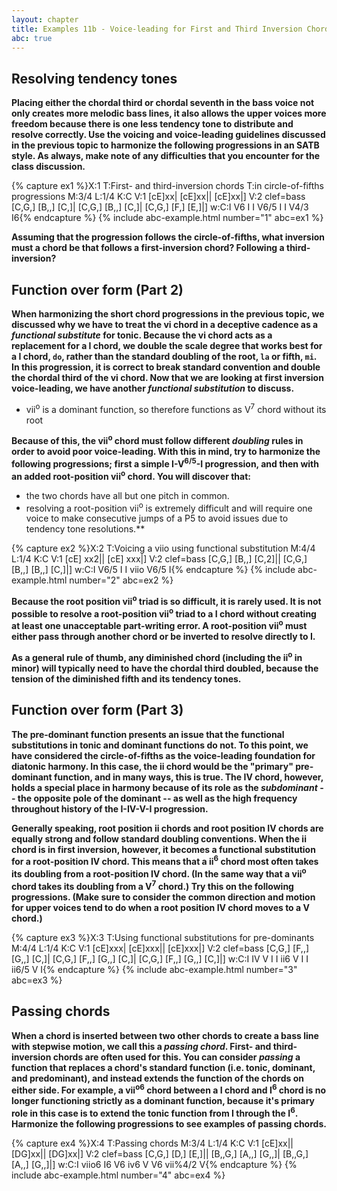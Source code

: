 ```yaml
---
layout: chapter
title: Examples 11b - Voice-leading for First and Third Inversion Chords
abc: true
---
```


## Resolving tendency tones

**Placing either the chordal third or chordal seventh in the bass voice not only creates more melodic bass lines, it also allows the upper voices more freedom because there is one less tendency tone to distribute and resolve correctly. Use the voicing and voice-leading guidelines discussed in the previous topic to harmonize the following progressions in an SATB style. As always, make note of any difficulties that you encounter for the class discussion.**

{% capture ex1 %}X:1
T:First- and third-inversion chords
T:in circle-of-fifths progressions
M:3/4
L:1/4
K:C
V:1
[cE]xx| [cE]xx|| [cE]xx|]
V:2 clef=bass
[C,G,] [B,,] [C,]| [C,G,] [B,,] [C,]| [C,G,] [F,] [E,]|]
w:C:I V6 I I V6/5 I I V4/3 I6{% endcapture %}
{% include abc-example.html number="1" abc=ex1 %}

**Assuming that the progression follows the circle-of-fifths, what inversion must a chord be that follows a first-inversion chord? Following a third-inversion?**

## Function over form (Part 2)

**When harmonizing the short chord progressions in the previous topic, we discussed why we have to treat the vi chord in a deceptive cadence as a *functional substitute* for tonic. Because the vi chord acts as a replacement for a I chord, we double the scale degree that works best for a I chord, `do`, rather than the standard doubling of the root, `la` or fifth, `mi`. In this progression, it is correct to break standard convention and double the chordal third of the vi chord. Now that we are looking at first inversion voice-leading, we have another *functional substitution* to discuss.**
- vii<sup>o</sup> is a dominant function, so therefore functions as V<sup>7</sup> chord without its root

**Because of this, the vii<sup>o</sup> chord must follow different *doubling* rules in order to avoid poor voice-leading. With this in mind, try to harmonize the following progressions; first a simple I-V<sup>6/5</sup>-I progression, and then with an added root-position vii<sup>o</sup> chord. You will discover that:**
- the two chords have all but one pitch in common.
- resolving a root-position vii<sup>o</sup> is extremely difficult and will require one voice to make consecutive jumps of a P5 to avoid issues due to tendency tone resolutions.**

{% capture ex2 %}X:2
T:Voicing a viio using functional substitution
M:4/4
L:1/4
K:C
V:1
[cE] xx2|| [cE] xxx|]
V:2 clef=bass
[C,G,] [B,,] [C,2]|| [C,G,] [B,,] [B,,] [C,]|]
w:C:I V6/5 I I viio V6/5 I{% endcapture %}
{% include abc-example.html number="2" abc=ex2 %}

**Because the root position vii<sup>o</sup> triad is so difficult, it is rarely used. It is not possible to resolve a root-position vii<sup>o</sup> triad to a I chord without creating at least one unacceptable part-writing error. A root-position vii<sup>o</sup> must either pass through another chord or be inverted to resolve directly to I.**

**As a general rule of thumb, any diminished chord (including the ii<sup>o</sup> in minor) will typically need to have the chordal third doubled, because the tension of the diminished fifth and its tendency tones.**

## Function over form (Part 3)

**The pre-dominant function presents an issue that the functional substitutions in tonic and dominant functions do not. To this point, we have considered the circle-of-fifths as the voice-leading foundation for diatonic harmony. In this case, the ii chord would be the "primary" pre-dominant function, and in many ways, this is true. The IV chord, however, holds a special place in harmony because of its role as the *subdominant* -- the opposite pole of the dominant -- as well as the high frequency throughout history of the I-IV-V-I progression.**

**Generally speaking, root position ii chords and root position IV chords are equally strong and follow standard doubling conventions. When the ii chord is in first inversion, however, it becomes a functional substitution for a root-position IV chord. This means that a ii<sup>6</sup> chord most often takes its doubling from a root-position IV chord. (In the same way that a vii<sup>o</sup> chord takes its doubling from a V<sup>7</sup> chord.) Try this on the following progressions. (Make sure to consider the common direction and motion for upper voices tend to do when a root position IV chord moves to a V chord.)**

{% capture ex3 %}X:3
T:Using functional substitutions for pre-dominants
M:4/4
L:1/4
K:C
V:1
[cE]xxx| [cE]xxx|| [cE]xxx|]
V:2 clef=bass
[C,G,] [F,,] [G,,] [C,]| [C,G,] [F,,] [G,,] [C,]| [C,G,] [F,,] [G,,] [C,]|]
w:C:I IV V I I ii6 V I I ii6/5 V I{% endcapture %}
{% include abc-example.html number="3" abc=ex3 %}

## Passing chords

**When a chord is inserted between two other chords to create a bass line with stepwise motion, we call this a *passing chord*. First- and third-inversion chords are often used for this. You can consider *passing* a function that replaces a chord's standard function (i.e. tonic, dominant, and predominant), and instead extends the function of the chords on either side. For example, a vii<sup>o6</sup> chord between a I chord and I<sup>6</sup> chord is no longer functioning strictly as a dominant function, because it's primary role in this case is to extend the tonic function from I through the I<sup>6</sup>. Harmonize the following progressions to see examples of passing chords.**

{% capture ex4 %}X:4
T:Passing chords
M:3/4
L:1/4
K:C
V:1
[cE]xx|| [DG]xx|| [DG]xx|]
V:2 clef=bass
[C,G,] [D,] [E,]|| [B,,G,] [A,,] [G,,]|  [B,,G,] [A,,] [G,,]|]
w:C:I viio6 I6 V6 iv6 V V6 vii%4/2 V{% endcapture %}
{% include abc-example.html number="4" abc=ex4 %}